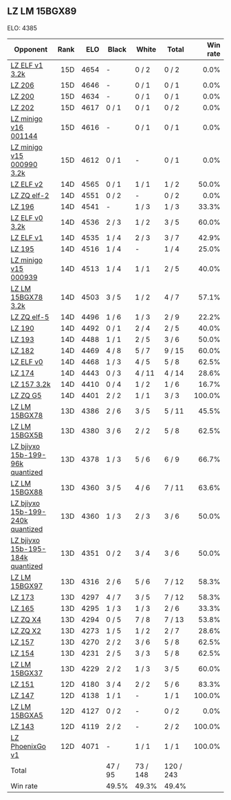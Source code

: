## LZ LM 15BGX89 ##

ELO: 4385

Opponent | Rank | ELO | Black | White | Total | Win rate
---------|-----:|----:|-------|-------|-------|-------:
[LZ ELF v1 3.2k](LZ%20ELF%20v1%203.2k.md) | 15D | 4654 | - | 0 / 2 | 0 / 2 | 0.0%
[LZ 206](LZ%20206.md) | 15D | 4646 | - | 0 / 1 | 0 / 1 | 0.0%
[LZ 200](LZ%20200.md) | 15D | 4634 | - | 0 / 1 | 0 / 1 | 0.0%
[LZ 202](LZ%20202.md) | 15D | 4617 | 0 / 1 | 0 / 1 | 0 / 2 | 0.0%
[LZ minigo v16 001144](LZ%20minigo%20v16%20001144.md) | 15D | 4616 | - | 0 / 1 | 0 / 1 | 0.0%
[LZ minigo v15 000990 3.2k](LZ%20minigo%20v15%20000990%203.2k.md) | 15D | 4612 | 0 / 1 | - | 0 / 1 | 0.0%
[LZ ELF v2](LZ%20ELF%20v2.md) | 14D | 4565 | 0 / 1 | 1 / 1 | 1 / 2 | 50.0%
[LZ ZQ elf-2](LZ%20ZQ%20elf-2.md) | 14D | 4551 | 0 / 2 | - | 0 / 2 | 0.0%
[LZ 196](LZ%20196.md) | 14D | 4541 | - | 1 / 3 | 1 / 3 | 33.3%
[LZ ELF v0 3.2k](LZ%20ELF%20v0%203.2k.md) | 14D | 4536 | 2 / 3 | 1 / 2 | 3 / 5 | 60.0%
[LZ ELF v1](LZ%20ELF%20v1.md) | 14D | 4535 | 1 / 4 | 2 / 3 | 3 / 7 | 42.9%
[LZ 195](LZ%20195.md) | 14D | 4516 | 1 / 4 | - | 1 / 4 | 25.0%
[LZ minigo v15 000939](LZ%20minigo%20v15%20000939.md) | 14D | 4513 | 1 / 4 | 1 / 1 | 2 / 5 | 40.0%
[LZ LM 15BGX78 3.2k](LZ%20LM%2015BGX78%203.2k.md) | 14D | 4503 | 3 / 5 | 1 / 2 | 4 / 7 | 57.1%
[LZ ZQ elf-5](LZ%20ZQ%20elf-5.md) | 14D | 4496 | 1 / 6 | 1 / 3 | 2 / 9 | 22.2%
[LZ 190](LZ%20190.md) | 14D | 4492 | 0 / 1 | 2 / 4 | 2 / 5 | 40.0%
[LZ 193](LZ%20193.md) | 14D | 4488 | 1 / 1 | 2 / 5 | 3 / 6 | 50.0%
[LZ 182](LZ%20182.md) | 14D | 4469 | 4 / 8 | 5 / 7 | 9 / 15 | 60.0%
[LZ ELF v0](LZ%20ELF%20v0.md) | 14D | 4468 | 1 / 3 | 4 / 5 | 5 / 8 | 62.5%
[LZ 174](LZ%20174.md) | 14D | 4443 | 0 / 3 | 4 / 11 | 4 / 14 | 28.6%
[LZ 157 3.2k](LZ%20157%203.2k.md) | 14D | 4410 | 0 / 4 | 1 / 2 | 1 / 6 | 16.7%
[LZ ZQ G5](LZ%20ZQ%20G5.md) | 14D | 4401 | 2 / 2 | 1 / 1 | 3 / 3 | 100.0%
[LZ LM 15BGX78](LZ%20LM%2015BGX78.md) | 13D | 4386 | 2 / 6 | 3 / 5 | 5 / 11 | 45.5%
[LZ LM 15BGX5B](LZ%20LM%2015BGX5B.md) | 13D | 4380 | 3 / 6 | 2 / 2 | 5 / 8 | 62.5%
[LZ bjiyxo 15b-199-96k quantized](LZ%20bjiyxo%2015b-199-96k%20quantized.md) | 13D | 4378 | 1 / 3 | 5 / 6 | 6 / 9 | 66.7%
[LZ LM 15BGX88](LZ%20LM%2015BGX88.md) | 13D | 4360 | 3 / 5 | 4 / 6 | 7 / 11 | 63.6%
[LZ bjiyxo 15b-199-240k quantized](LZ%20bjiyxo%2015b-199-240k%20quantized.md) | 13D | 4360 | 1 / 3 | 2 / 3 | 3 / 6 | 50.0%
[LZ bjiyxo 15b-195-184k quantized](LZ%20bjiyxo%2015b-195-184k%20quantized.md) | 13D | 4351 | 0 / 2 | 3 / 4 | 3 / 6 | 50.0%
[LZ LM 15BGX97](LZ%20LM%2015BGX97.md) | 13D | 4316 | 2 / 6 | 5 / 6 | 7 / 12 | 58.3%
[LZ 173](LZ%20173.md) | 13D | 4297 | 4 / 7 | 3 / 5 | 7 / 12 | 58.3%
[LZ 165](LZ%20165.md) | 13D | 4295 | 1 / 3 | 1 / 3 | 2 / 6 | 33.3%
[LZ ZQ X4](LZ%20ZQ%20X4.md) | 13D | 4294 | 0 / 5 | 7 / 8 | 7 / 13 | 53.8%
[LZ ZQ X2](LZ%20ZQ%20X2.md) | 13D | 4273 | 1 / 5 | 1 / 2 | 2 / 7 | 28.6%
[LZ 157](LZ%20157.md) | 13D | 4270 | 2 / 2 | 3 / 6 | 5 / 8 | 62.5%
[LZ 154](LZ%20154.md) | 13D | 4231 | 2 / 5 | 3 / 3 | 5 / 8 | 62.5%
[LZ LM 15BGX37](LZ%20LM%2015BGX37.md) | 13D | 4229 | 2 / 2 | 1 / 3 | 3 / 5 | 60.0%
[LZ 151](LZ%20151.md) | 12D | 4180 | 3 / 4 | 2 / 2 | 5 / 6 | 83.3%
[LZ 147](LZ%20147.md) | 12D | 4138 | 1 / 1 | - | 1 / 1 | 100.0%
[LZ LM 15BGXA5](LZ%20LM%2015BGXA5.md) | 12D | 4127 | 0 / 2 | - | 0 / 2 | 0.0%
[LZ 143](LZ%20143.md) | 12D | 4119 | 2 / 2 | - | 2 / 2 | 100.0%
[LZ PhoenixGo v1](LZ%20PhoenixGo%20v1.md) | 12D | 4071 | - | 1 / 1 | 1 / 1 | 100.0%
Total | | | 47 / 95 | 73 / 148 | 120 / 243 | 
Win rate| | | 49.5% | 49.3% | 49.4% | 
